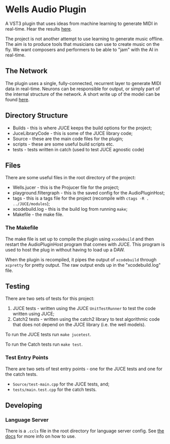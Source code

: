 # Wells Audio Plugin

A VST3 plugin that uses ideas from machine learning to generate MIDI in
real-time. Hear the results
[here](https://www.youtube.com/playlist?list=PLcowgX29Gl3Kb7UjF4fo1xg62GDg5XtCl).

The project is not another attempt to use learning to generate music offline.
The aim is to produce tools that musicians can use to create music on the fly.
We want composers and performers to be able to "jam" with the AI in real-time.

## The Network

The plugin uses a single, fully-connected, recurrent layer to generate MIDI
data in real-time. Neurons can be responsible for output, or simply part of the
internal structure of the network. A short write up of the model can be found
[here](docs/well-neurons.pdf).

## Directory Structure

- Builds - this is where JUCE keeps the build options for the project;
- JuceLibraryCode - this is some of the JUCE library code;
- Source - these are the main code files for the plugin;
- scripts - these are some useful build scripts etc.
- tests - tests written in catch (used to test JUCE agnostic code)

## Files

There are some useful files in the root directory of the project:

- Wells.jucer - this is the Projucer file for the project;
- playground.filtergraph - this is the saved config for the AudioPluginHost;
- tags - this is a tags file for the project (recompile with `ctags -R . ../JUCE/modules`);
- xcodebuild.log - this is the build log from running `make`;
- Makefile - the make file.

### The Makefile

The make file is set up to compile the plugin using `xcodebuild` and then
restart the AudioPluginHost program that comes with JUCE. This program is used
to host the plug in without having to load up a DAW.

When the plugin is recompiled, it pipes the output of `xcodebuild` through
`xcpretty` for pretty output. The raw output ends up in the "xcodebuild.log"
file.

## Testing

There are two sets of tests for this project:

1. JUCE tests - written using the JUCE `UnitTestRunner` to test the code
   written using JUCE;
2. Catch2 tests - written using the catch2 library to test algorithmic code
   that does not depend on the JUCE library (i.e. the well models).

To run the JUCE tests run `make jucetest`.

To run the Catch tests run `make test`.

### Test Entry Points

There are two sets of test entry points - one for the JUCE tests and one for
the catch tests.

- `Source/test-main.cpp` for the JUCE tests, and;
- `tests/main.test.cpp` for the catch tests.

## Developing

### Language Server

There is a `.ccls` file in the root directory for language server config. See
[the docs](https://github.com/MaskRay/ccls/wiki/Project-Setup) for more info on
how to use.
